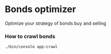 Bonds optimizer
========================

Optimize your strategy of bonds buy and selling

### How to crawl bonds

```
./bin/console app:crawl
```